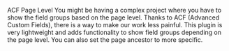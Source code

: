 ACF Page Level
You might be having a complex project where you have to show the field groups based on the page level. Thanks to ACF (Advanced Custom Fields), there is a way to make our work less painful. This plugin is very lightweight and adds functionality to show field groups depending on the page level. You can also set the page ancestor to more specific.